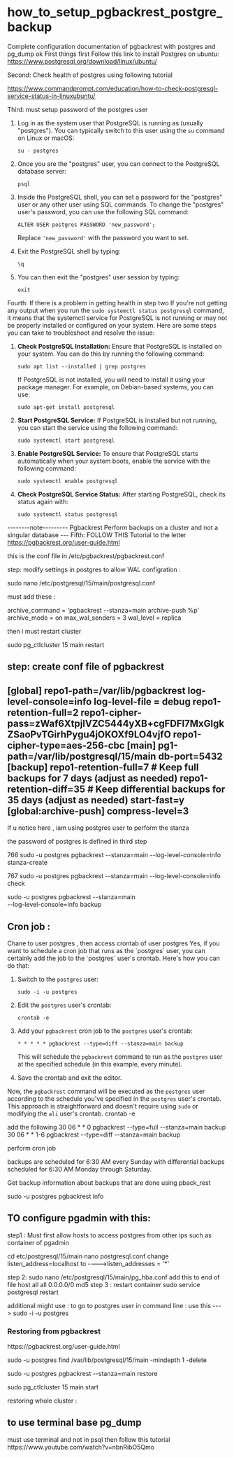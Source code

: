 # how_to_setup_pgbackrest_postgre_backup
Complete configuration documentation of pgbackrest with postgres and pg_dump
ok
First things first 
Follow this link to install Postgres on ubuntu:
https://www.postgresql.org/download/linux/ubuntu/

Second:
Check health of postgres using following tutorial 

https://www.commandprompt.com/education/how-to-check-postgresql-service-status-in-linuxubuntu/

Third: must setup password of the postgres user 

1. Log in as the system user that PostgreSQL is running as (usually "postgres"). You can typically switch to this user using the `su` command on Linux or macOS:

   ```
   su - postgres
   ```

2. Once you are the "postgres" user, you can connect to the PostgreSQL database server:

   ```
   psql
   ```

3. Inside the PostgreSQL shell, you can set a password for the "postgres" user or any other user using SQL commands. To change the "postgres" user's password, you can use the following SQL command:

   ```
   ALTER USER postgres PASSWORD 'new_password';
   ```

   Replace `'new_password'` with the password you want to set.

4. Exit the PostgreSQL shell by typing:

   ```
   \q
   ```

5. You can then exit the "postgres" user session by typing:

   ```
   exit
   ```
Fourth: If there is a problem in getting health in step two
If you're not getting any output when you run the `sudo systemctl status postgresql` command, it means that the systemctl service for PostgreSQL is not running or may not be properly installed or configured on your system. Here are some steps you can take to troubleshoot and resolve the issue:

1. **Check PostgreSQL Installation:**
   Ensure that PostgreSQL is installed on your system. You can do this by running the following command:
   ```
   sudo apt list --installed | grep postgres
   ```
   If PostgreSQL is not installed, you will need to install it using your package manager. For example, on Debian-based systems, you can use:
   ```
   sudo apt-get install postgresql
   ```

2. **Start PostgreSQL Service:**
   If PostgreSQL is installed but not running, you can start the service using the following command:
   ```
   sudo systemctl start postgresql
   ```

3. **Enable PostgreSQL Service:**
   To ensure that PostgreSQL starts automatically when your system boots, enable the service with the following command:
   ```
   sudo systemctl enable postgresql
   ```

4. **Check PostgreSQL Service Status:**
   After starting PostgreSQL, check its status again with:
   ```
   sudo systemctl status postgresql
   ```
--------note--------- Pgbackrest Perform backups on a cluster and not a singular database ---
Fifth: FOLLOW THIS Tutorial to the letter https://pgbackrest.org/user-guide.html

this is the conf file in /etc/pgbackrest/pgbackrest.conf

step: modify settings in postgres to allow WAL configration :

sudo nano /etc/postgresql/15/main/postgresql.conf 

must add these : 

archive_command = 'pgbackrest --stanza=main archive-push %p'
archive_mode = on
max_wal_senders = 3
wal_level = replica

then i must restart cluster 

sudo pg_ctlcluster 15 main  restart

step: create conf file of pgbackrest
---------------------------------------------------------
[global]
repo1-path=/var/lib/pgbackrest
log-level-console=info
log-level-file = debug
repo1-retention-full=2
repo1-cipher-pass=zWaf6XtpjIVZC5444yXB+cgFDFl7MxGlgkZSaoPvTGirhPygu4jOKOXf9LO4vjfO
repo1-cipher-type=aes-256-cbc
[main]
pg1-path=/var/lib/postgresql/15/main
db-port=5432
[backup]
repo1-retention-full=7 # Keep full backups for 7 days (adjust as needed)
repo1-retention-diff=35 # Keep differential backups for 35 days (adjust as needed)
start-fast=y
[global:archive-push]
compress-level=3
-----------------------------------------------------

If u notice here , iam using postgres user to perform the stanza 

the password of postgres is defined  in third step

766  sudo -u postgres pgbackrest --stanza=main --log-level-console=info stanza-create
  
767  sudo -u postgres pgbackrest --stanza=main --log-level-console=info check

sudo -u postgres pgbackrest --stanza=main \
       --log-level-console=info backup

<h2>Cron job :</h2>
Chane to user postgres , then access crontab of user postgres 
Yes, if you want to schedule a cron job that runs as the `postgres` user, you can certainly add the job to the `postgres` user's crontab. Here's how you can do that:

1. Switch to the `postgres` user:

   ```shell
   sudo -i -u postgres
   ```

2. Edit the `postgres` user's crontab:

   ```shell
   crontab -e
   ```

3. Add your `pgbackrest` cron job to the `postgres` user's crontab:

   ```shell
   * * * * * pgbackrest --type=diff --stanza=main backup
   ```

   This will schedule the `pgbackrest` command to run as the `postgres` user at the specified schedule (in this example, every minute).

4. Save the crontab and exit the editor.

Now, the `pgbackrest` command will be executed as the `postgres` user according to the schedule you've specified in the `postgres` user's crontab. This approach is straightforward and doesn't require using `sudo` or modifying the `ali` user's crontab.
crontab -e 

add the following 
30 06  *   *   0     pgbackrest --type=full --stanza=main backup
30 06  *   *   1-6   pgbackrest --type=diff --stanza=main backup

perform cron job 

backups are scheduled for 6:30 AM every Sunday with differential backups scheduled for 6:30 AM Monday through Saturday.

Get backup information about backups that are done using pback_rest

sudo -u postgres pgbackrest info

<h2>TO configure pgadmin with this: </h2>

step1 : Must first allow hosts to access postgres from other ips such as container of pgadmin

cd etc/postgresql/15/main
nano postgresql.conf 
change listen_address=localhost to  ---->listen_addresses = '*' 

step 2:
 sudo nano /etc/postgresql/15/main/pg_hba.conf
 add this to end of file
 host    all             all             0.0.0.0/0               md5
step 3 :
 restart container
 sudo service postgresql restart

additional might use :
to go to postgres user in command line :   use this ---> sudo -i -u postgres
<h3>Restoring from pgbackrest</h3>
https://pgbackrest.org/user-guide.html


sudo -u postgres find /var/lib/postgresql/15/main  -mindepth 1 -delete

sudo -u postgres pgbackrest --stanza=main  restore

sudo pg_ctlcluster 15 main  start


restoring whole cluster :

<h2>to use terminal base pg_dump</h2>
must use terminal and not in psql 
then follow this tutorial
https://www.youtube.com/watch?v=nbnRibO5Qmo
